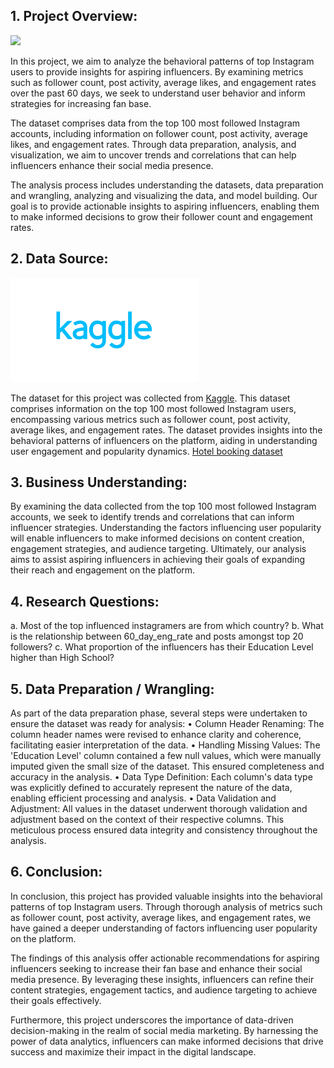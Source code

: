 ## 1.	Project Overview:

 ![](https://upload.wikimedia.org/wikipedia/commons/e/e7/Instagram_logo_2016.svg)
 
In this project, we aim to analyze the behavioral patterns of top Instagram users to provide insights for aspiring influencers. By examining metrics such as follower count, post activity, average likes, and engagement rates over the past 60 days, we seek to understand user behavior and inform strategies for increasing fan base.

The dataset comprises data from the top 100 most followed Instagram accounts, including information on follower count, post activity, average likes, and engagement rates. Through data preparation, analysis, and visualization, we aim to uncover trends and correlations that can help influencers enhance their social media presence.

The analysis process includes understanding the datasets, data preparation and wrangling, analyzing and visualizing the data, and model building. Our goal is to provide actionable insights to aspiring influencers, enabling them to make informed decisions to grow their follower count and engagement rates.

## 2. Data Source:

![](https://github.com/sarayusoma2812/Instagram-Followers/blob/main/download%20(1).png)

The dataset for this project was collected from [Kaggle](https://www.kaggle.com/). This dataset comprises information on the top 100 most followed Instagram users, encompassing various metrics such as follower count, post activity, average likes, and engagement rates. The dataset provides insights into the behavioral patterns of influencers on the platform, aiding in understanding user engagement and popularity dynamics. [Hotel booking dataset](https://github.com/sarayusoma2812/Instagram-Followers/blob/main/Dataset.xlsx)


 ## 3.	Business Understanding:

By examining the data collected from the top 100 most followed Instagram accounts, we seek to identify trends and correlations that can inform influencer strategies. Understanding the factors influencing user popularity will enable influencers to make informed decisions on content creation, engagement strategies, and audience targeting. Ultimately, our analysis aims to assist aspiring influencers in achieving their goals of expanding their reach and engagement on the platform.

## 4. Research Questions:

  a.	Most of the top influenced instagramers are from which country?
  b.	What is the relationship between 60_day_eng_rate and posts amongst top 20 followers?
  c.	What proportion of the influencers has their Education Level higher than High School?  

## 5. Data Preparation / Wrangling:

As part of the data preparation phase, several steps were undertaken to ensure the dataset was ready for analysis:
• Column Header Renaming: The column header names were revised to enhance clarity and coherence, facilitating easier interpretation of the data.
• Handling Missing Values: The 'Education Level' column contained a few null values, which were manually imputed given the small size of the dataset. This ensured completeness and accuracy in the analysis.
• Data Type Definition: Each column's data type was explicitly defined to accurately represent the nature of the data, enabling efficient processing and analysis.
• Data Validation and Adjustment: All values in the dataset underwent thorough validation and adjustment based on the context of their respective columns. This meticulous process ensured data integrity and consistency throughout the analysis.

## 6. Conclusion:

In conclusion, this project has provided valuable insights into the behavioral patterns of top Instagram users. Through thorough analysis of metrics such as follower count, post activity, average likes, and engagement rates, we have gained a deeper understanding of factors influencing user popularity on the platform.

The findings of this analysis offer actionable recommendations for aspiring influencers seeking to increase their fan base and enhance their social media presence. By leveraging these insights, influencers can refine their content strategies, engagement tactics, and audience targeting to achieve their goals effectively.

Furthermore, this project underscores the importance of data-driven decision-making in the realm of social media marketing. By harnessing the power of data analytics, influencers can make informed decisions that drive success and maximize their impact in the digital landscape.
